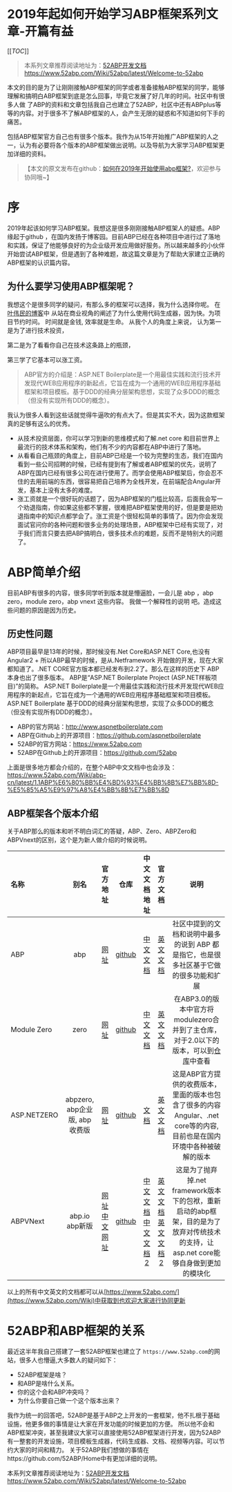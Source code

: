 
# 2019年起如何开始学习ABP框架系列文章-开篇有益
[[_TOC_]]
> 本系列文章推荐阅读地址为：[52ABP开发文档]( https://www.52abp.com/Wiki/52abp/latest/Welcome-to-52abp)  https://www.52abp.com/Wiki/52abp/latest/Welcome-to-52abp


本文的目的是为了让刚刚接触ABP框架的同学或者准备接触ABP框架的同学，能够理解和搞明白ABP框架到底是怎么回事，毕竟它发展了好几年的时间。社区中有很多人做 了ABP的资料和文章包括我自己也建立了52ABP，社区中还有ABPplus等等的内容。对于很多不了解ABP框架的人，会产生无限的疑惑和不知道如何下手的痛苦。

包括ABP框架官方自己也有很多个版本。我作为从15年开始推广ABP框架的人之一，认为有必要将各个版本的ABP框架做出说明。以及导航为大家学习ABP框架更加详细的资料。
>【本文的原文发布在github：[如何在2019年开始使用abp框架?](https://github.com/52ABP/Home/blob/master/Articles/HowToGetStartedwiththeabpframeworkin2019/Introduction.md)，欢迎参与协同哦~】

# 序

2019年起该如何学习ABP框架。我想这是很多刚刚接触ABP框架人的疑惑。ABP缘起于github ，在国内发扬于博客园。目前ABP已经在各种项目中进行过了落地和实践，保证了他能够良好的为企业级开发应用做好服务。所以越来越多的小伙伴开始尝试ABP框架，但是遇到了各种难题，故这篇文章是为了帮助大家建立正确的ABP框架的认识篇内容。


## 为什么要学习使用ABP框架呢？
 我想这个是很多同学的疑问，有那么多的框架可以选择，我为什么选择你呢。
在 [叶伟民的博客](https://www.cnblogs.com/adalovelacer/p/abp-quickly-delivery-3-why-use-ABP.html)中 从站在商业视角的阐述了为什么使用代码生成器，因为快。为项目节约时间。 时间就是金钱, 效率就是生命。
从我个人的角度上来说，
认为第一是为了进行技术投资，

第二是为了看看你自己在技术这条路上的瓶颈，


第三学了它基本可以涨工资。

>ABP官方的介绍是：ASP.NET  Boilerplate是一个用最佳实践和流行技术开发现代WEB应用程序的新起点，它旨在成为一个通用的WEB应用程序基础框架和项目模板。基于DDD的经典分层架构思想，实现了众多DDD的概念（但没有实现所有DDD的概念）。

我认为很多人看到这些话就觉得牛逼吹的有点大了。但是其实不大，因为这款框架真的足够有这么的优秀。

- 从技术投资层面，你可以学习到新的思维模式和了解.net core 和目前世界上最流行的技术体系和架构，他们有不少的内容都在ABP中进行了落地。
- 从看看自己瓶颈的角度上，目前ABP已经是一个较为完整的生态，我们在国内看到一些公司招聘的时候，已经有提到有了解或者ABP框架的优先，说明了ABP在国内已经有很多公司在进行使用了。而学会使用ABP框架后，你会忍不住的去用前端的东西，很容易把自己培养为全栈开发，在前端配合Angular开发，基本上没有太多的难度。
- 涨工资就是一个很好玩的话题了，因为ABP框架的门槛比较高，后面我会写一个劝退指南，你如果这些都不掌握，很难把ABP框架使用的好，但是要是把劝退指南中的知识点都学会了。涨工资是个很轻松简单的事情了。因为你会发现面试官问你的各种问题和很多业务的处理场景，ABP框架中已经有实现了，对于我们而言只要去把ABP搞明白，很多技术点的难题，反而不是特别大的问题了。


# ABP简单介绍
目前ABP有很多的内容，很多同学听到版本就是懵逼脸，一会儿是 abp ，abp zero，module zero，abp vnext 这些内容。
我做一个解释性的说明 吧。造成这些问题的原因是因为历史。
## 历史性问题

ABP项目最早是13年的时候，那时候没有.Net Core和ASP.NET Core,也没有Angular2 + 所以ABP最早的时候，是从.Netframework 开始做的开发，现在大家都知道了。.NET CORE官方版本都已经发布到2.2了。那么在这样的历史下 ABP本身也出了很多版本。
ABP是“ASP.NET Boilerplate Project (ASP.NET样板项目)”的简称。
ASP.NET Boilerplate是一个用最佳实践和流行技术开发现代WEB应用程序的新起点，它旨在成为一个通用的WEB应用程序基础框架和项目模板。
ASP.NET Boilerplate 基于DDD的经典分层架构思想，实现了众多DDD的概念（但没有实现所有DDD的概念）。
* ABP的官方网站：http://www.aspnetboilerplate.com
* ABP在Github上的开源项目：https://github.com/aspnetboilerplate
* 52ABP的官方网站：https://www.52abp.com
* 52ABP在Github上的开源项目：https://github.com/52abp

上面是很多地方都会介绍的，在整个ABP中文文档中也会涉及：https://www.52abp.com/Wiki/abp-cn/latest/1.1ABP%E6%80%BB%E4%BD%93%E4%BB%8B%E7%BB%8D-%E5%85%A5%E9%97%A8%E4%BB%8B%E7%BB%8D

## ABP框架各个版本介绍

关于ABP那么的版本和听不明白词汇的答疑，ABP、Zero、ABPZero和ABPVnext的区别，这个是为新人做介绍的时候说明。

| 名称 | 别名 | 官方地址 | 仓库 | 中文文档地址 | 官方文档 |说明 | 
| :--- | :--: | :------: | :--: | :--: | :------: | :------: |
| ABP | abp | [网址](https://aspnetboilerplate.com/Pages/Documents) | [github](https://github.com/aspnetboilerplate/aspnetboilerplate) | [中文文档](https://www.52abp.com/Wiki/abp-cn/latest/1.1ABP%E6%80%BB%E4%BD%93%E4%BB%8B%E7%BB%8D-%E5%85%A5%E9%97%A8%E4%BB%8B%E7%BB%8D) | [英文文档](https://aspnetboilerplate.com/Pages/Documents) |社区中提到的文档和说明中最多的说到 ABP 都是指它，也是很多社区基于它做的很多功能和扩展 | 
| Module Zero|zero | [网址](https://aspnetboilerplate.com/Pages/Documents) | [github](https://github.com/aspnetboilerplate/aspnetboilerplate) | [中文文档](https://www.52abp.com/Wiki/abp-cn/latest/1.1ABP%E6%80%BB%E4%BD%93%E4%BB%8B%E7%BB%8D-%E5%85%A5%E9%97%A8%E4%BB%8B%E7%BB%8D) | [英文文档](https://aspnetboilerplate.com/Pages/Documents) |在ABP3.0的版本中官方将modulezero合并到了主仓库，对于2.0以下的版本，可以到[仓库](https://github.com/aspnetboilerplate/module-core-forsaken)中查看| 
| ASP.NETZERO |abpzero, abp企业版, abp收费版| [网址](https://aspnetzero.com/) | [github](https://github.com/aspnetzero/) |  [文档](https://www.52abp.com/Wiki/abpzero/latest/Index) | [英文文档](https://docs.aspnetzero.com/documents/zero/latest/Index) |这是ABP官方提供的收费版本，里面的版本也包含了很多的内容 Angular、.net core等的内容,目前也是在国内环境中各种被破解的版本 |
| ABPVNext |abp.io abp新版| [网址](https://abp.io/) [中文网址](https://cn.abp.io) | [github](https://github.com/aspnetzero/) |  [中文文档](https://www.52abp.com/Wiki/abpvnext-cn/latest/Index) [中文文档2](https://cn.abp.io/documents/abp/latest/Index) | [英文文档](https://www.52abp.com/Wiki/abpvnext-/latest/Index)[英文文档2](https://abp.io/documents/abp/latest/Index) |这是为了抛弃掉.net framework版本下的包袱，重新启动的abp框架，目的是为了放弃对传统技术的支持，让asp.net core能够自身做到更加的模块化 |

 以上的所有中文英文的文档都可以从[https://www.52abp.com/](https://www.52abp.com/Wiki)中获取到也欢迎大家进行协同更新



# 52ABP和ABP框架的关系

最近这半年我自己搭建了一套52ABP框架也建立了 `https://www.52abp.com`的网站，很多人也懵逼,大多数人的疑问如下：
- 52ABP框架是啥？
- 和ABP是啥什么关系。
- 你的这个会和ABP冲突吗？
- 为什么你要自己做一个这个版本出来？

我作为统一的回答吧，52ABP是基于ABP之上开发的一套框架，他不扎根于基础设施，他更多做的事情是让大家在开发功能的时候更加的方便。
所以他不会和ABP框架冲突，甚至我建议大家可以直接使用52ABP框架进行开发，因为52ABP有一整套的开发设施，项目模板生成器，代码生成器、文档、视频等内容。可以节约大家的时间和精力。 关于52ABP我们想做的事情在https://github.com/52ABP/Home中有更加详细的说明。 

本系列文章推荐阅读地址为：[52ABP开发文档]( https://www.52abp.com/Wiki/52abp/latest/Welcome-to-52abp)  https://www.52abp.com/Wiki/52abp/latest/Welcome-to-52abp


 
